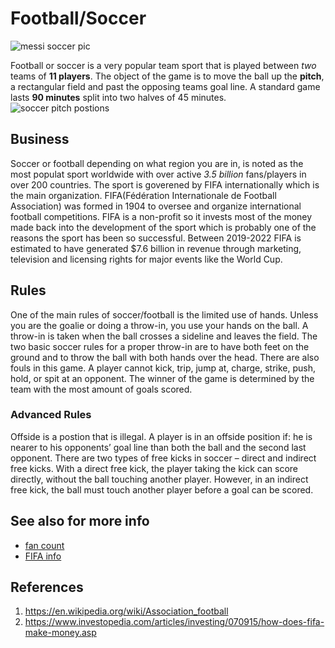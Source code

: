 # Football/Soccer
![messi soccer pic](https://media.npr.org/assets/img/2023/07/24/gettyimages-1565639844-77a6567b6ac6c2ea8f4d3c590508689df8ce9cc3-s1600-c85.webp)

Football or soccer is a very popular team sport that is played between *two* teams of **11 players**. The object of the game is to move the ball up the **pitch**, a rectangular field and past the opposing teams goal line. A standard game lasts **90 minutes** split into two halves of 45 minutes. 
![soccer pitch postions](https://www.sportsessionplanner.com/uploads/images/session_transitions/3484655.jpg)


## Business
Soccer or football depending on what region you are in, is noted as the most populat sport worldwide with over active *3.5 billion* fans/players in over 200 countries. The sport is goverened by FIFA internationally which is the main organization. FIFA(Fédération Internationale de Football Association) was formed in 1904 to oversee and organize international football competitions. FIFA is a non-profit so it invests most of the money made back into the development of the sport which is probably one of the reasons the sport has been so successful. Between 2019-2022 FIFA is estimated to have generated $7.6 billion in revenue through marketing, television and licensing rights for major events like the World Cup. 

## Rules
One of the main rules of soccer/football is the limited use of hands. Unless you are the goalie or doing a throw-in, you use your hands on the ball. A throw-in is taken when the ball crosses a sideline and leaves the field. The two basic soccer rules for a proper throw-in are to have both feet on the ground and to
throw the ball with both hands over the head. There are also fouls in this game. A player cannot kick, trip, jump at, charge, strike, push, hold, or spit at an opponent. The winner of the game is determined by the team with the most amount of goals scored. 
### Advanced Rules
Offside is a postion that is illegal. A player is in an offside position if: he is nearer to his opponents’ goal line than both the ball and the second last opponent. There are two types of free kicks in soccer – direct and indirect free kicks. With a direct free kick, the player taking the kick can score directly, without the ball touching another player. However, in an indirect free kick, the ball must touch another player before a goal can be scored. 

## See also for more info
- [fan count](https://www.worldatlas.com/articles/what-are-the-most-popular-sports-in-the-world.html)
- [FIFA info](https://www.investopedia.com/articles/investing/070915/how-does-fifa-make-money.asp)

## References
1. https://en.wikipedia.org/wiki/Association_football
2. https://www.investopedia.com/articles/investing/070915/how-does-fifa-make-money.asp